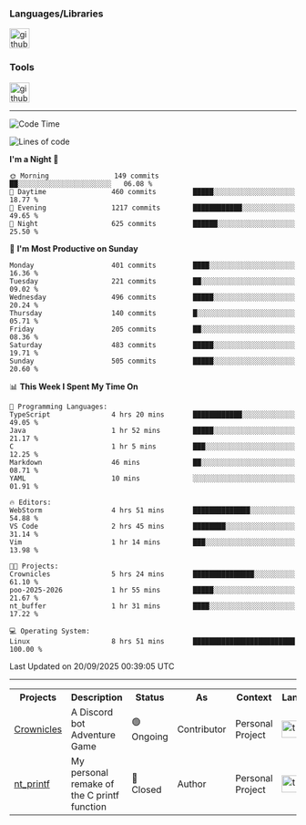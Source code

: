<div>
    <h3>Languages/Libraries</h3>
    <img alt="github-chart" src="https://skillicons.dev/icons?i=c,py,js,ts,discordjs,html,css,md" height="35px">
</div>
<div>
    <h3>Tools</h3>
    <img alt="github-chart" src="https://skillicons.dev/icons?i=discord,git,github,gitlab,vim,vscode,webstorm,pycharm,ubuntu,pnpm,nodejs,docker" height="35px">
</div>

---
<!--START_SECTION:waka-->
![Code Time](http://img.shields.io/badge/Code%20Time-317%20hrs%2025%20mins-blue)

![Lines of code](https://img.shields.io/badge/From%20Hello%20World%20I%27ve%20Written-122.4%20thousand%20lines%20of%20code-blue)

**I'm a Night 🦉** 

```text
🌞 Morning                149 commits         ██░░░░░░░░░░░░░░░░░░░░░░░   06.08 % 
🌆 Daytime                460 commits         █████░░░░░░░░░░░░░░░░░░░░   18.77 % 
🌃 Evening                1217 commits        ████████████░░░░░░░░░░░░░   49.65 % 
🌙 Night                  625 commits         ██████░░░░░░░░░░░░░░░░░░░   25.50 % 
```
📅 **I'm Most Productive on Sunday** 

```text
Monday                   401 commits         ████░░░░░░░░░░░░░░░░░░░░░   16.36 % 
Tuesday                  221 commits         ██░░░░░░░░░░░░░░░░░░░░░░░   09.02 % 
Wednesday                496 commits         █████░░░░░░░░░░░░░░░░░░░░   20.24 % 
Thursday                 140 commits         █░░░░░░░░░░░░░░░░░░░░░░░░   05.71 % 
Friday                   205 commits         ██░░░░░░░░░░░░░░░░░░░░░░░   08.36 % 
Saturday                 483 commits         █████░░░░░░░░░░░░░░░░░░░░   19.71 % 
Sunday                   505 commits         █████░░░░░░░░░░░░░░░░░░░░   20.60 % 
```


📊 **This Week I Spent My Time On** 

```text
💬 Programming Languages: 
TypeScript               4 hrs 20 mins       ████████████░░░░░░░░░░░░░   49.05 % 
Java                     1 hr 52 mins        █████░░░░░░░░░░░░░░░░░░░░   21.17 % 
C                        1 hr 5 mins         ███░░░░░░░░░░░░░░░░░░░░░░   12.25 % 
Markdown                 46 mins             ██░░░░░░░░░░░░░░░░░░░░░░░   08.71 % 
YAML                     10 mins             ░░░░░░░░░░░░░░░░░░░░░░░░░   01.91 % 

🔥 Editors: 
WebStorm                 4 hrs 51 mins       ██████████████░░░░░░░░░░░   54.88 % 
VS Code                  2 hrs 45 mins       ████████░░░░░░░░░░░░░░░░░   31.14 % 
Vim                      1 hr 14 mins        ███░░░░░░░░░░░░░░░░░░░░░░   13.98 % 

🐱‍💻 Projects: 
Crownicles               5 hrs 24 mins       ███████████████░░░░░░░░░░   61.10 % 
poo-2025-2026            1 hr 55 mins        █████░░░░░░░░░░░░░░░░░░░░   21.67 % 
nt_buffer                1 hr 31 mins        ████░░░░░░░░░░░░░░░░░░░░░   17.22 % 

💻 Operating System: 
Linux                    8 hrs 51 mins       █████████████████████████   100.00 % 
```


 Last Updated on 20/09/2025 00:39:05 UTC
<!--END_SECTION:waka-->

---
<table>
    <tr>
        <th>Projects</th>
        <th>Description</th>
        <th>Status</th>
        <th>As</th>
        <th>Context</th>
        <th>Language</th>
    </tr>
    <tr>
        <td>
            <a href="https://github.com/Crownicles/Crownicles">Crownicles</a>
        </td>
        <td>
            A Discord bot Adventure Game
        </td>
        <td>
            🟢 Ongoing
        </td>
        <td>
            Contributor
        </td>
        <td>
            Personal Project
        </td>
        <td>
            <img alt="ts icon" src="https://skillicons.dev/icons?i=ts" height="30px">
        </td>
    </tr>
        <td>
            <a href="https://github.com/Ntalcme/nt_printf">nt_printf</a>
        </td>
        <td>
             My personal remake of the C printf function 
        </td>
        <td>
            🔴 Closed
        </td>
        <td>
            Author
        </td>
        <td>
            Personal Project
        </td>
        <td>
            <img alt="ts icon" src="https://skillicons.dev/icons?i=c" height="30px">
        </td>
    </tr>
</table>
